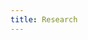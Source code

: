 ```yaml
---
title: Research
---
```


<head>
	<style>
		.project {
			vertical-align: top;
			display: grid;
			color: #111;
      height: 100%;
		}

		.project h3 {
			margin-bottom: 0px;
		}

		.project p {
			color: grey;
		}
	</style>
</head>

# Research

Our research agenda focuses on the best researches on the world. If you know researches, please, let us know, so that we can know them as well.

<div class="collection-grid">
  {% for item in site.research %}
  <a href="{{item.url}}">
    <div class="project">
      <h3>{{ item.title }}</h3>
      <p>{% if item.subtitle %} {{item.subtitle}} {% else %} {{item.excerpt}} {% endif %}</p>
      <div><img src="{{ item.image | relative_url }}"></div>
    </div>
  </a>
  {% endfor %}
</div>
